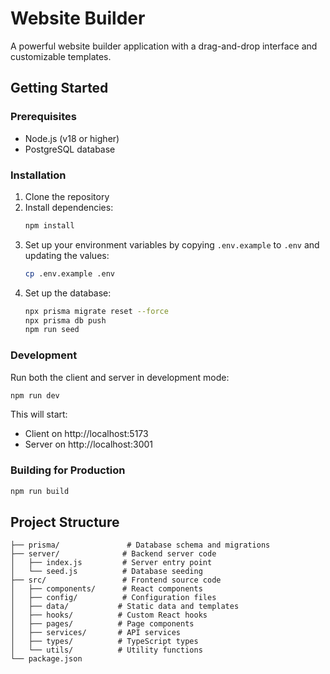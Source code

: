 # Website Builder

A powerful website builder application with a drag-and-drop interface and customizable templates.

## Getting Started

### Prerequisites

- Node.js (v18 or higher)
- PostgreSQL database

### Installation

1. Clone the repository
2. Install dependencies:
   ```bash
   npm install
   ```
3. Set up your environment variables by copying `.env.example` to `.env` and updating the values:
   ```bash
   cp .env.example .env
   ```
4. Set up the database:
   ```bash
   npx prisma migrate reset --force
   npx prisma db push
   npm run seed
   ```

### Development

Run both the client and server in development mode:

```bash
npm run dev
```

This will start:
- Client on http://localhost:5173
- Server on http://localhost:3001

### Building for Production

```bash
npm run build
```

## Project Structure

```
├── prisma/               # Database schema and migrations
├── server/              # Backend server code
│   ├── index.js         # Server entry point
│   └── seed.js          # Database seeding
├── src/                 # Frontend source code
│   ├── components/      # React components
│   ├── config/          # Configuration files
│   ├── data/           # Static data and templates
│   ├── hooks/          # Custom React hooks
│   ├── pages/          # Page components
│   ├── services/       # API services
│   ├── types/          # TypeScript types
│   └── utils/          # Utility functions
└── package.json
```